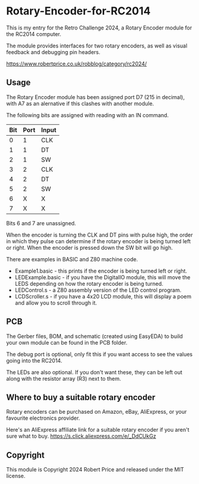 # Rotary-Encoder-for-RC2014

This is my entry for the Retro Challenge 2024, a Rotary Encoder module for the RC2014 computer.

The module provides interfaces for two rotary encoders, as well as visual feedback and debugging pin headers.

https://www.robertprice.co.uk/robblog/category/rc2024/

## Usage

The Rotary Encoder module has been assigned port D7 (215 in decimal), with A7 as an alernative if this clashes with another module.

The following bits are assigned with reading with an IN command.

| Bit | Port | Input |
|-----|------|-------|
| 0   | 1    | CLK   |
| 1   | 1    | DT    |
| 2   | 1    | SW    |
| 3   | 2    | CLK   |
| 4   | 2    | DT    |
| 5   | 2    | SW    |
| 6   | X    | X     |
| 7   | X    | X     | 

Bits 6 and 7 are unassigned.

When the encoder is turning the CLK and DT pins with pulse high, the order in which they pulse can determine if the rotary encoder is being turned left or right. When the encoder is pressed down the SW bit will go high.

There are examples in BASIC and Z80 machine code. 

* Example1.basic - this prints if the encoder is being turned left or right.
* LEDExample.basic - if you have the DigitalIO module, this will move the LEDS depending on how the rotary encoder is being turned.
* LEDControl.s - a Z80 assembly version of the LED control program.
* LCDScroller.s - if you have a 4x20 LCD module, this will display a poem and allow you to scroll through it.

## PCB

The Gerber files, BOM, and schematic (created using EasyEDA) to build your own module can be found in the PCB folder.

The debug port is optional, only fit this if you want access to see the values going into the RC2014.

The LEDs are also optional. If you don't want these, they can be left out along with the resistor array (R3) next to them.

## Where to buy a suitable rotary encoder

Rotary encoders can be purchased on Amazon, eBay, AliExpress, or your favourite electronics provider.

Here's an AliExpress affiliate link for a suitable rotary encoder if you aren't sure what to buy.
https://s.click.aliexpress.com/e/_DdCUkGz

## Copyright

This module is Copyright 2024 Robert Price and released under the MIT license.

